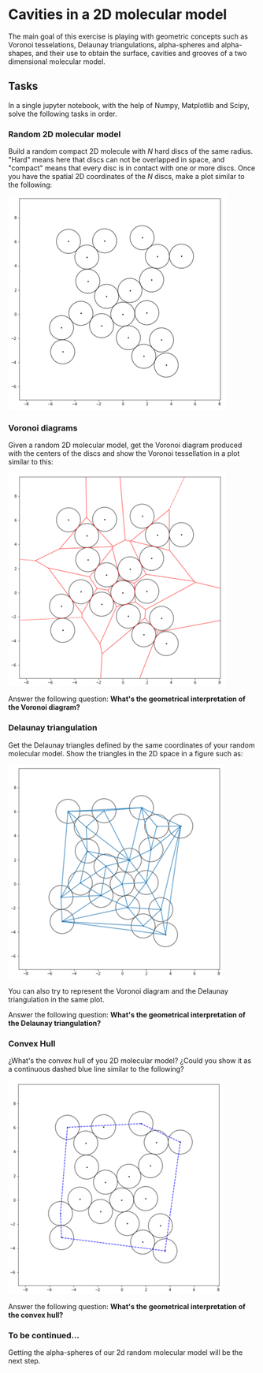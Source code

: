 # Cavities in a 2D molecular model

The main goal of this exercise is playing with geometric concepts such as Voronoi tesselations,
Delaunay triangulations, alpha-spheres and alpha-shapes, and their use to obtain the surface,
cavities and grooves of a two dimensional molecular model.

## Tasks

In a single jupyter notebook, with the help of Numpy, Matplotlib and Scipy, solve the following tasks in order.

### Random 2D molecular model

Build a random compact 2D molecule with $N$ hard discs of the same radius. "Hard" means here that
discs can not be overlapped in space, and "compact" means that every disc is in contact with one or
more discs. Once you have the spatial 2D coordinates of the $N$ discs, make a plot similar to the following:

![Example of random 2D molecular model](example_2d_model.png)

### Voronoi diagrams

Given a random 2D molecular model, get the Voronoi diagram produced with the centers of the discs
and show the Voronoi tessellation in a plot similar to this:

![Example of Voronoi tessellation](example_2d_voronoi.png)

Answer the following question: **What's the geometrical interpretation of the Voronoi diagram?**

### Delaunay triangulation

Get the Delaunay triangles defined by the same coordinates of your random molecular model. Show the
triangles in the 2D space in a figure such as:

![Example of Delaunay triangulation](example_2d_delaunay.png)

You can also try to represent the Voronoi diagram and the Delaunay triangulation in the same plot.

Answer the following question: **What's the geometrical interpretation of the Delaunay triangulation?**

### Convex Hull

¿What's the convex hull of you 2D molecular model? ¿Could you show it as a continuous dashed blue
line similar to the following?

![Example of convex hull](example_2d_convex_hull.png)

Answer the following question: **What's the geometrical interpretation of the convex hull?**

### To be continued...

Getting the alpha-spheres of our 2d random molecular model will be the next step.

